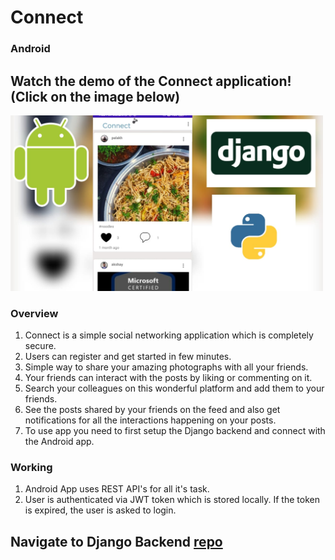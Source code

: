 # Connect
### Android
## Watch the demo of the Connect application! (Click on the image below)

<a href="https://youtu.be/ljr4xq2ozOs" target="_blank"><img src="https://github.com/akshay1997feb/Connect-Android/blob/master/connect.jpeg" width="500"></a>

### Overview
   1) Connect is a simple social networking application which is completely secure.
   2) Users can register and get started in few minutes. 
   3) Simple way to share your amazing photographs with all your friends. 
   4) Your friends can interact with the posts by liking or commenting on it.
   5) Search your colleagues on this wonderful platform and add them to your friends.
   6) See the posts shared by your friends on the feed and also get notifications for all the interactions happening on your posts.
   8) To use app you need to first setup the Django backend and connect with the Android app.
  
### Working
   1) Android App uses REST API's for all it's task.
   2) User is authenticated via JWT token which is stored locally. If the token is expired, the user is asked to login.
    
## Navigate to Django Backend <a href="https://github.com/akshay1997feb/Connect-Django">repo</a>
